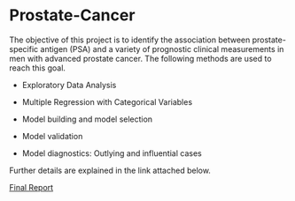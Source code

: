 # Prostate-Cancer

The objective of this project is to identify the association between prostate-specific antigen (PSA) and a variety of prognostic clinical measurements in men with advanced prostate cancer. The following methods are used to reach this goal. 

- Exploratory Data Analysis

- Multiple Regression with Categorical Variables

- Model building and model selection

- Model validation

- Model diagnostics: Outlying and influential cases

Further details are explained in the link attached below. 

[Final Report](https://rpubs.com/kroyo/sta206_project)
